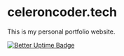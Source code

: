 # celeroncoder.tech

This is my personal portfolio website.


[![Better Uptime Badge](https://betteruptime.com/status-badges/v1/monitor/pzcx.svg)](https://betteruptime.com/?utm_source=status_badge)
